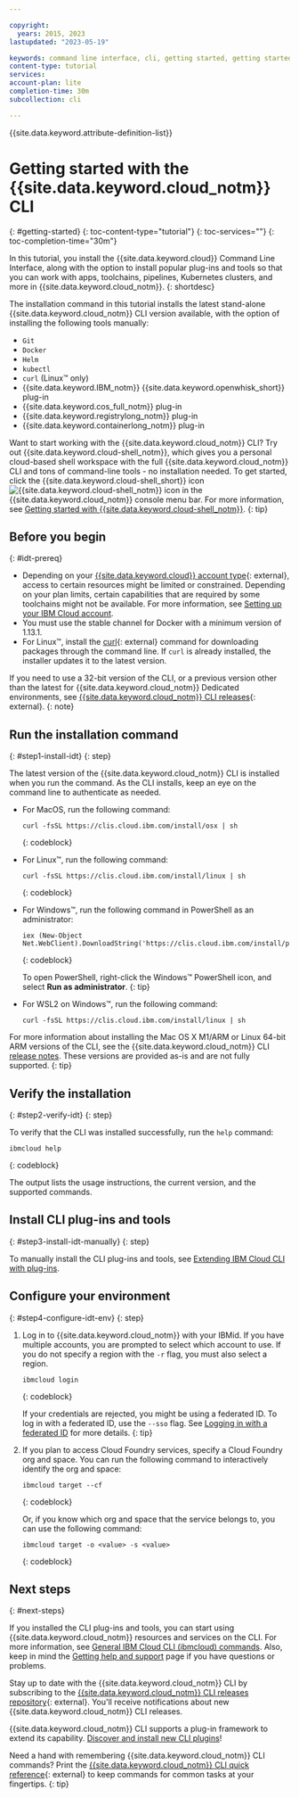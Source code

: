 ```yaml
---

copyright:
  years: 2015, 2023
lastupdated: "2023-05-19"

keywords: command line interface, cli, getting started, getting started with IBM Cloud CLI, getting started with IBM Cloud CLI and developer tools tutorial, IBM Cloud Developer Tools CLI, ibmcloud cli, download cli, cloud cli, cloud command line, developer tools, dev tools, install cloud cli, getting started cli, ibm cloud cli, IBM Cloud CLI installer, installing IBM Cloud CLI, install IBM Cloud CLI
content-type: tutorial
services: 
account-plan: lite
completion-time: 30m
subcollection: cli

---
```


{{site.data.keyword.attribute-definition-list}}

# Getting started with the {{site.data.keyword.cloud_notm}} CLI
{: #getting-started}
{: toc-content-type="tutorial"} 
{: toc-services=""} 
{: toc-completion-time="30m"}

In this tutorial, you install the {{site.data.keyword.cloud}} Command Line Interface, along with the option to install popular plug-ins and tools so that you can work with apps, toolchains, pipelines, Kubernetes clusters, and more in {{site.data.keyword.cloud_notm}}.
{: shortdesc}

The installation command in this tutorial installs the latest stand-alone {{site.data.keyword.cloud_notm}} CLI version available, with the option of installing the following tools manually:

* `Git`
* `Docker`
* `Helm`
* `kubectl`
* `curl` (Linux&trade; only)
* {{site.data.keyword.IBM_notm}} {{site.data.keyword.openwhisk_short}} plug-in
* {{site.data.keyword.cos_full_notm}} plug-in
* {{site.data.keyword.registrylong_notm}} plug-in
* {{site.data.keyword.containerlong_notm}} plug-in

Want to start working with the {{site.data.keyword.cloud_notm}} CLI? Try out {{site.data.keyword.cloud-shell_notm}}, which gives you a personal cloud-based shell workspace with the full {{site.data.keyword.cloud_notm}} CLI and tons of command-line tools - no installation needed. To get started, click the {{site.data.keyword.cloud-shell_short}} icon ![{{site.data.keyword.cloud-shell_notm}} icon](../icons/terminal-cloud-shell.svg) in the {{site.data.keyword.cloud_notm}} console menu bar. For more information, see [Getting started with {{site.data.keyword.cloud-shell_notm}}](/docs/cloud-shell?topic=cloud-shell-getting-started).
{: tip}

## Before you begin
{: #idt-prereq}

* Depending on your [{{site.data.keyword.cloud}} account type](/registration){: external}, access to certain resources might be limited or constrained. Depending on your plan limits, certain capabilities that are required by some toolchains might not be available. For more information, see [Setting up your IBM Cloud account](/docs/account?topic=account-account-getting-started).
* You must use the stable channel for Docker with a minimum version of 1.13.1.
* For Linux&trade;, install the [curl](https://curl.haxx.se/download.html){: external} command for downloading packages through the command line. If `curl` is already installed, the installer updates it to the latest version.

If you need to use a 32-bit version of the CLI, or a previous version other than the latest for {{site.data.keyword.cloud_notm}} Dedicated environments, see [{{site.data.keyword.cloud_notm}} CLI releases](https://github.com/IBM-Cloud/ibm-cloud-cli-release/releases/){: external}.
{: note}

## Run the installation command
{: #step1-install-idt}
{: step}

The latest version of the {{site.data.keyword.cloud_notm}} CLI is installed when you run the command. As the CLI installs, keep an eye on the command line to authenticate as needed.

* For MacOS, run the following command:
   ```curl
   curl -fsSL https://clis.cloud.ibm.com/install/osx | sh
   ```
   {: codeblock}

* For Linux&trade;, run the following command:
   ```curl
   curl -fsSL https://clis.cloud.ibm.com/install/linux | sh
   ```
   {: codeblock}

* For Windows&trade;, run the following command in PowerShell as an administrator:
   ```curl
   iex (New-Object Net.WebClient).DownloadString('https://clis.cloud.ibm.com/install/powershell')
   ```
   {: codeblock}

   To open PowerShell, right-click the Windows&trade; PowerShell icon, and select **Run as administrator**.
   {: tip}

* For WSL2 on Windows&trade;, run the following command:
   ```curl
   curl -fsSL https://clis.cloud.ibm.com/install/linux | sh
   ```

For more information about installing the Mac OS X M1/ARM or Linux 64-bit ARM versions of the CLI, see the {{site.data.keyword.cloud_notm}} CLI [release notes](https://github.com/IBM-Cloud/ibm-cloud-cli-release/releases/). These versions are provided as-is and are not fully supported.
{: tip}

## Verify the installation
{: #step2-verify-idt}
{: step}

To verify that the CLI was installed successfully, run the `help` command:
```text
ibmcloud help
```
{: codeblock}

The output lists the usage instructions, the current version, and the supported commands.

## Install CLI plug-ins and tools
{: #step3-install-idt-manually}
{: step}

To manually install the CLI plug-ins and tools, see [Extending IBM Cloud CLI with plug-ins](/docs/cli?topic=cli-plug-ins).

## Configure your environment
{: #step4-configure-idt-env}
{: step}

1. Log in to {{site.data.keyword.cloud_notm}} with your IBMid. If you have multiple accounts, you are prompted to select which account to use. If you do not specify a region with the `-r` flag, you must also select a region.
    ```text
    ibmcloud login
    ```
    {: codeblock}

    If your credentials are rejected, you might be using a federated ID. To log in with a federated ID, use the `--sso` flag. See [Logging in with a federated ID](/docs/account?topic=account-federated_id) for more details.
    {: tip}

2. If you plan to access Cloud Foundry services, specify a Cloud Foundry org and space. You can run the following command to interactively identify the org and space:
    ```text
    ibmcloud target --cf
    ```
    {: codeblock}

    Or, if you know which org and space that the service belongs to, you can use the following command:
    ```text
    ibmcloud target -o <value> -s <value>
    ```
    {: codeblock}

## Next steps
{: #next-steps}

If you installed the CLI plug-ins and tools, you can start using {{site.data.keyword.cloud_notm}} resources and services on the CLI. For more information, see [General IBM Cloud CLI (ibmcloud) commands](/docs/cli?topic=cli-ibmcloud_cli). Also, keep in mind the [Getting help and support](/docs/cli?topic=cli-getting-help) page if you have questions or problems.

Stay up to date with the {{site.data.keyword.cloud_notm}} CLI by subscribing to the [{{site.data.keyword.cloud_notm}} CLI releases repository](https://github.com/IBM-Cloud/ibm-cloud-cli-release/releases/){: external}. You'll receive notifications about new {{site.data.keyword.cloud_notm}} CLI releases.

{{site.data.keyword.cloud_notm}} CLI supports a plug-in framework to extend its capability. [Discover and install new CLI plugins](/docs/cli?topic=cli-plug-ins)!

Need a hand with remembering {{site.data.keyword.cloud_notm}} CLI commands? Print the [{{site.data.keyword.cloud_notm}} CLI quick reference](https://cloud.ibm.com/media/docs/downloads/IBM%20Cloud%20CLI%20quick%20reference.pdf){: external} to keep commands for common tasks at your fingertips.
{: tip}
